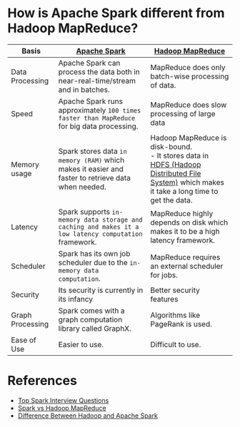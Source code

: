 
# How is Apache Spark different from Hadoop MapReduce?

| Basis            | [Apache Spark](ApacheSpark.md)                                                        | [Hadoop MapReduce](BatchProcessing/ApacheHadoop/Readme.md)                                                                                                                           | 
|------------------|-------------------------------------------------------------------------------------------------------|--------------------------------------------------------------------------------------------------------------------------------------------------------------------------------------|
| Data Processing  | Apache Spark can process the data both in near-real-time/stream and in batches.                       | MapReduce does only batch-wise processing of data.                                                                                                                                   | 
| Speed            | Apache Spark runs approximately `100 times faster than MapReduce` for big data processing.            | MapReduce does slow processing of large data                                                                                                                                         | 
| Memory usage     | Spark stores data `in memory (RAM)` which makes it easier and faster to retrieve data when needed.    | Hadoop MapReduce is disk-bound. <br/>- It stores data in [HDFS (Hadoop Distributed File System)](../../9_FileStorage/ApacheHDFS.md) which makes it take a long time to get the data. | 
| Latency          | Spark supports `in-memory data storage and caching and makes it a low latency computation` framework. | MapReduce highly depends on disk which makes it to be a high latency framework.                                                                                                      | 
| Scheduler        | Spark has its own job scheduler due to the `in-memory data computation`.                              | MapReduce requires an external scheduler for jobs.                                                                                                                                   | 
| Security         | Its security is currently in its infancy                                                              | Better security features                                                                                                                                                             |
| Graph Processing | Spark comes with a graph computation library called GraphX.                                           | Algorithms like PageRank is used.                                                                                                                                                    |
| Ease of Use      | Easier to use.                                                                                        | Difficult to use.                                                                                                                                                                    |

# References
- [Top Spark Interview Questions](https://www.interviewbit.com/spark-interview-questions/)
- [Spark vs Hadoop MapReduce](https://www.integrate.io/blog/apache-spark-vs-hadoop-mapreduce/)
- [Difference Between Hadoop and Apache Spark](https://www.geeksforgeeks.org/difference-between-hadoop-and-apache-spark/?ref=lbp)